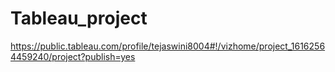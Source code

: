 # Tableau_project
https://public.tableau.com/profile/tejaswini8004#!/vizhome/project_16162564459240/project?publish=yes
